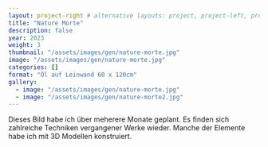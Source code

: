 ```yaml
---
layout: project-right # alternative layouts: project, project-left, project-right, project-top
title: "Nature Morte"
description: false
year: 2023
weight: 3
thumbnail: "/assets/images/gen/nature-morte.jpg"
image: "/assets/images/gen/nature-morte.jpg"
categories: []
format: "Öl auf Leinwand 60 x 120cm"
gallery:
  - image: "/assets/images/gen/nature-morte.jpg"
  - image: "/assets/images/gen/nature-morte2.jpg"
---
```


Dieses Bild habe ich über meherere Monate geplant. Es finden sich zahlreiche Techniken vergangener Werke wieder. Manche der Elemente habe ich mit 3D Modellen konstruiert.
